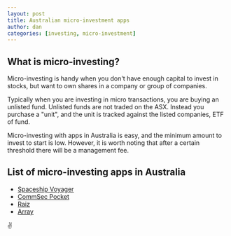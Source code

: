 ```yaml
---
layout: post
title: Australian micro-investment apps
author: dan
categories: [investing, micro-investment]
---
```


## What is micro-investing?

Micro-investing is handy when you don't have enough capital to invest in stocks, but want to own shares in a company or group of companies.

Typically when you are investing in micro transactions, you are buying an unlisted fund. Unlisted funds are not traded on the ASX. Instead you purchase a "unit", and the unit is tracked against the listed companies, ETF of fund.

Micro-investing with apps in Australia is easy, and the minimum amount to invest to start is low. However, it is worth noting that after a certain threshold there will be a management fee.

## List of micro-investing apps in Australia

- [Spaceship Voyager](http://spaceshipinvest.com.au/)
- [CommSec Pocket](https://www.commsec.com.au/products/pocket.html)
- [Raiz](https://raizinvest.com.au/)
- [Array](https://arrayapp.co)

:v:
